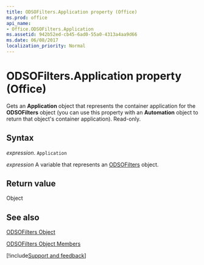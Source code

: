 ```yaml
---
title: ODSOFilters.Application property (Office)
ms.prod: office
api_name:
- Office.ODSOFilters.Application
ms.assetid: 942b52ed-cb45-6ad0-55a0-4313a4aa9d66
ms.date: 06/08/2017
localization_priority: Normal
---
```



# ODSOFilters.Application property (Office)

Gets an  **Application** object that represents the container application for the **ODSOFilters** object (you can use this property with an **Automation** object to return that object's container application). Read-only.


## Syntax

_expression_. `Application`

_expression_ A variable that represents an [ODSOFilters](Office.ODSOFilters.md) object.


## Return value

Object


## See also


[ODSOFilters Object](Office.ODSOFilters.md)



[ODSOFilters Object Members](./overview/Library-Reference/odsofilters-members-office.md)

[!include[Support and feedback](~/includes/feedback-boilerplate.md)]